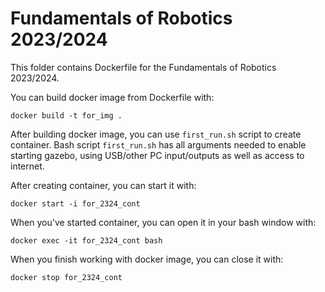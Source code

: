 # Fundamentals of Robotics 2023/2024

This folder contains Dockerfile for the Fundamentals of Robotics 2023/2024. 

You can build docker image from Dockerfile with: 
```
docker build -t for_img . 
```

After building docker image, you can use `first_run.sh` script to create container. 
Bash script `first_run.sh` has all arguments needed to enable starting gazebo, using USB/other 
PC input/outputs as well as access to internet. 

After creating container, you can start it with: 
```
docker start -i for_2324_cont 
```

When you've started container, you can open it in your bash window with: 
```
docker exec -it for_2324_cont bash
```

When you finish working with docker image, you can close it with: 
```
docker stop for_2324_cont 
```

